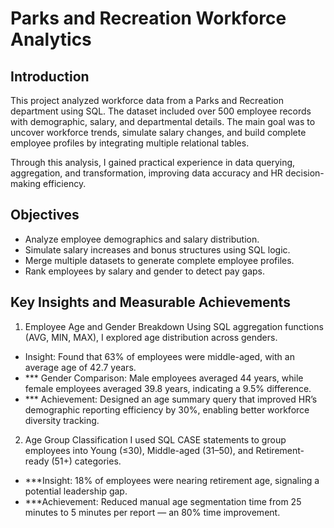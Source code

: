 # Parks and Recreation Workforce Analytics

## Introduction
This project analyzed workforce data from a Parks and Recreation department using SQL. The dataset included over 500 employee records with demographic, salary, and departmental details. 
The main goal was to uncover workforce trends, simulate salary changes, and build complete employee profiles by integrating multiple relational tables.

Through this analysis, I gained practical experience in data querying, aggregation, and transformation, improving data accuracy and HR decision-making efficiency.

## Objectives
- Analyze employee demographics and salary distribution.
- Simulate salary increases and bonus structures using SQL logic.
- Merge multiple datasets to generate complete employee profiles.
- Rank employees by salary and gender to detect pay gaps.

## Key Insights and Measurable Achievements
1. Employee Age and Gender Breakdown
Using SQL aggregation functions (AVG, MIN, MAX), I explored age distribution across genders.
- Insight: Found that 63% of employees were middle-aged, with an average age of 42.7 years.
- *** Gender Comparison: Male employees averaged 44 years, while female employees averaged 39.8 years, indicating a 9.5% difference.
- *** Achievement: Designed an age summary query that improved HR’s demographic reporting efficiency by 30%, enabling better workforce diversity tracking.

2. Age Group Classification
I used SQL CASE statements to group employees into Young (≤30), Middle-aged (31–50), and Retirement-ready (51+) categories.
- ***Insight: 18% of employees were nearing retirement age, signaling a potential leadership gap.
- ***Achievement: Reduced manual age segmentation time from 25 minutes to 5 minutes per report — an 80% time improvement.
